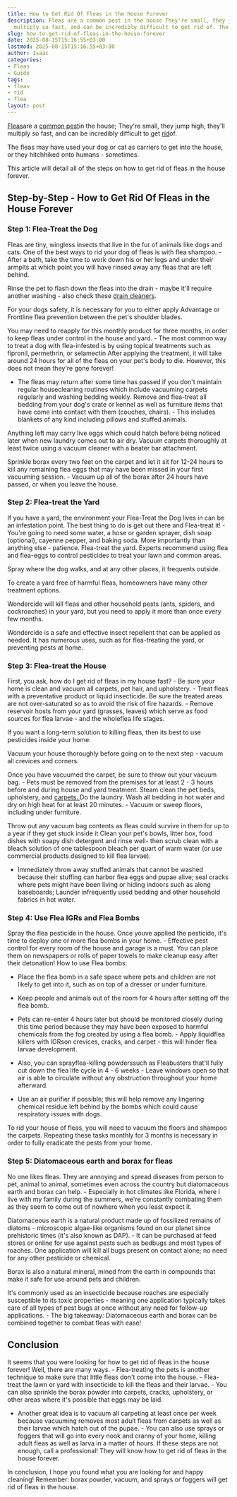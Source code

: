 ```yaml
---
title: How to Get Rid Of Fleas in the House Forever
description: Fleas are a common pest in the house They're small, they jump high, they'll
  multiply so fast, and can be incredibly difficult to get rid of. The fleas may...
slug: how-to-get-rid-of-fleas-in-the-house-forever
date: 2025-08-15T15:16:55+03:00
lastmod: 2025-08-15T15:16:55+03:00
author: Isaac
categories:
- Fleas
- Guide
tags:
- fleas
- rid
- flea
layout: post
---
```

[Fleas](https://pestpolicy.com/getting-rid-of-fleas-in-the-carpet/)are a [common pest](https://entnemdept.ufl.edu/creatures/urban/occas/catflea.htm)in the house; They're small, they jump high, they'll multiply so fast, and can be incredibly difficult to get [rid](https://pestpolicy.com/how-to-get-rid-of-flea-eggs-on-cats/)of.

The fleas may have used your dog or cat as carriers to get into the house, or they hitchhiked onto humans - sometimes.

This article will detail all of the steps on how to get rid of fleas in the house forever.

##  Step-by-Step - How to Get Rid Of Fleas in the House Forever

###  Step 1: Flea-Treat the Dog

Fleas are tiny, wingless insects that live in the fur of animals like dogs and cats. One of the best ways to rid your dog of fleas is with flea shampoo. - After a bath, take the time to work down his or her legs and under their armpits at which point you will have rinsed away any fleas that are left behind.

Rinse the pet to flash down the fleas into the drain - maybe it'll require another washing - also check these [drain cleaners](https://pestpolicy.com/best-drain-cleaner//).

For your dogs safety, it is necessary for you to either apply Advantage or Frontline flea prevention between the pet's shoulder blades.

You may need to reapply for this monthly product for three months, in order to keep fleas under control in the house and yard. - The most common way to treat a dog with flea-infested is by using topical treatments such as fipronil, permethrin, or selamectin After applying the treatment, it will take around 24 hours for all of the fleas on your pet's body to die. However, this does not mean they're gone forever!

- The fleas may return after some time has passed if you don't maintain regular housecleaning routines which include vacuuming carpets regularly and washing bedding weekly. Remove and flea-treat all bedding from your dog's crate or kennel as well as furniture items that have come into contact with them (couches, chairs). - This includes blankets of any kind including pillows and stuffed animals.

Anything left may carry live eggs which could hatch before being noticed later when new laundry comes out to air dry. Vacuum carpets thoroughly at least twice using a vacuum cleaner with a beater bar attachment.

Sprinkle borax every two feet on the carpet and let it sit for 12-24 hours to kill any remaining flea eggs that may have been missed in your first vacuuming session. - Vacuum up all of the borax after 24 hours have passed, or when you leave the house.

###  Step 2: Flea-treat the Yard

If you have a yard, the environment your Flea-Treat the Dog lives in can be an infestation point. The best thing to do is get out there and Flea-treat it! - You're going to need some water, a hose or garden sprayer, dish soap (optional), cayenne pepper, and baking soda. More importantly than anything else - patience. Flea-treat the yard. Experts recommend using flea and flea-eggs to control pesticides to treat your lawn and common areas.

Spray where the dog walks, and at any other places, it frequents outside.

To create a yard free of harmful fleas, homeowners have many other treatment options.

Wondercide will kill fleas and other household pests (ants, spiders, and cockroaches) in your yard, but you need to apply it more than once every few months.

Wondercide is a safe and effective insect repellent that can be applied as needed. It has numerous uses, such as for flea-treating the yard, or preventing pests at home.

###  Step 3: Flea-treat the House

First, you ask, how do I get rid of fleas in my house fast? - Be sure your home is clean and vacuum all carpets, pet hair, and upholstery. - Treat fleas with a preventative product or liquid insecticide. Be sure the treated areas are not over-saturated so as to avoid the risk of fire hazards. - Remove reservoir hosts from your yard (grasses, leaves) which serve as food sources for flea larvae - and the wholeflea life stages.

If you want a long-term solution to killing fleas, then its best to use pesticides inside your home.

Vacuum your house thoroughly before going on to the next step - vacuum all crevices and corners.

Once you have vacuumed the carpet, be sure to throw out your vacuum bag. - Pets must be removed from the premises for at least 2 - 3 hours before and during house and yard treatment. Steam clean the pet beds, upholstery, and [carpets. ](https://pestpolicy.com/getting-rid-of-fleas-in-the-carpet/)Do the laundry. Wash all bedding in hot water and dry on high heat for at least 20 minutes. - Vacuum or sweep floors, including under furniture.

Throw out any vacuum bag contents as fleas could survive in them for up to a year if they get stuck inside it Clean your pet's bowls, litter box, food dishes with soapy dish detergent and rinse well- then scrub clean with a bleach solution of one tablespoon bleach per quart of warm water (or use commercial products designed to kill flea larvae).

- Immediately throw away stuffed animals that cannot be washed because their stuffing can harbor flea eggs and pupae alive; seal cracks where pets might have been living or hiding indoors such as along baseboards; Launder infrequently used bedding and other household fabrics in hot water.

###  Step 4: Use Flea IGRs and Flea Bombs

Spray the flea pesticide in the house. Once youve applied the pesticide, it's time to deploy one or more flea bombs in your home. - Effective pest control for every room of the house and garage is a must. You can place them on newspapers or rolls of paper towels to make cleanup easy after their detonation! How to use Flea bombs:

- Place the flea bomb in a safe space where pets and children are not likely to get into it, such as on top of a dresser or under furniture.

- Keep people and animals out of the room for 4 hours after setting off the flea bomb.

- Pets can re-enter 4 hours later but should be monitored closely during this time period because they may have been exposed to harmful chemicals from the fog created by using a flea bomb. - Apply liquidflea killers with IGRson crevices, cracks, and carpet - this will hinder flea larvae development.

- Also, you can sprayflea-killing powderssuch as Fleabusters that'll fully cut down the flea life cycle in 4 - 6 weeks - Leave windows open so that air is able to circulate without any obstruction throughout your home afterward.

- Use an air purifier if possible; this will help remove any lingering chemical residue left behind by the bombs which could cause respiratory issues with dogs.

To rid your house of fleas, you will need to vacuum the floors and shampoo the carpets. Repeating these tasks monthly for 3 months is necessary in order to fully eradicate the pests from your home.

###  Step 5: Diatomaceous earth and borax for fleas

No one likes fleas. They are annoying and spread diseases from person to pet, animal to animal, sometimes even across the country but diatomaceous earth and borax can help. - Especially in hot climates like Florida, where I live with my family during the summers, we're constantly combating them as they seem to come out of nowhere when you least expect it.

Diatomaceous earth is a natural product made up of fossilized remains of diatoms - microscopic algae-like organisms found on our planet since prehistoric times (it's also known as DAP). - It can be purchased at feed stores or online for use against pests such as bedbugs and most types of roaches. One application will kill all bugs present on contact alone; no need for any other pesticide or chemical.

Borax is also a natural mineral, mined from the earth in compounds that make it safe for use around pets and children.

It's commonly used as an insecticide because roaches are especially susceptible to its toxic properties - meaning one application typically takes care of all types of pest bugs at once without any need for follow-up applications. - The big takeaway: Diatomaceous earth and borax can be combined together to combat fleas with ease!

##  Conclusion

It seems that you were looking for how to get rid of fleas in the house forever! Well, there are many ways. - Flea-treating the pets is another technique to make sure that little fleas don't come into the house. - Flea-treat the lawn or yard with insecticide to kill the fleas and their larvae. - You can also sprinkle the borax powder into carpets, cracks, upholstery, or other areas where it's possible that eggs may be laid.

- Another great idea is to vacuum all carpeting at least once per week because vacuuming removes most adult fleas from carpets as well as their larvae which hatch out of the pupae. - You can also use sprays or foggers that will go into every nook and cranny of your home, killing adult fleas as well as larva in a matter of hours. If these steps are not enough, call a professional! They will know how to get rid of fleas in the house forever.

In conclusion, I hope you found what you are looking for and happy cleaning! Remember: borax powder, vacuum, and sprays or foggers will get rid of fleas in the house.
